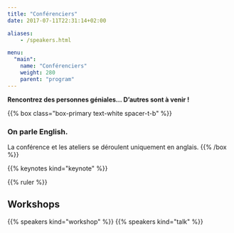 ```yaml
---
title: "Conférenciers"
date: 2017-07-11T22:31:14+02:00

aliases:
    - /speakers.html

menu:
  "main":
    name: "Conférenciers"
    weight: 280
    parent: "program"
---
```

**Rencontrez des personnes géniales… D’autres sont à venir !**

{{% box class="box-primary text-white spacer-t-b" %}}
### On parle English.
La conférence et les ateliers se déroulent uniquement en anglais. 
{{% /box %}}

{{% keynotes kind="keynote" %}}


{{% ruler %}}

## Workshops
{{% speakers kind="workshop" %}}
{{% speakers kind="talk" %}}

